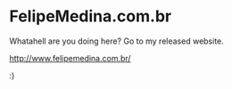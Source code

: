 # FelipeMedina.com.br

Whatahell are you doing here? Go to my released website. 

http://www.felipemedina.com.br/

:)
